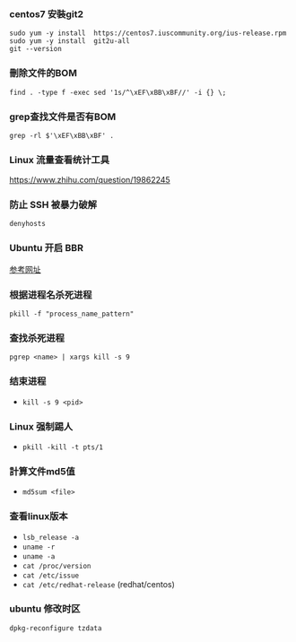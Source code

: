 ### centos7 安裝git2
```sudo yum remove git
sudo yum -y install  https://centos7.iuscommunity.org/ius-release.rpm
sudo yum -y install  git2u-all
git --version

```


### 刪除文件的BOM
```
find . -type f -exec sed '1s/^\xEF\xBB\xBF//' -i {} \;
```

### grep查找文件是否有BOM
```
grep -rl $'\xEF\xBB\xBF' .
```

### Linux 流量查看统计工具
https://www.zhihu.com/question/19862245

### 防止 SSH 被暴力破解
```
denyhosts
```

### Ubuntu 开启 BBR
[参考网址](https://www.cnblogs.com/binarization/p/6421877.html)

### 根据进程名杀死进程
```
pkill -f "process_name_pattern"
```

### 查找杀死进程
```
pgrep <name> | xargs kill -s 9
```

### 结束进程
- `kill -s 9 <pid>`

### Linux 强制踢人
- `pkill -kill -t pts/1`

### 計算文件md5值
- `md5sum <file>`

### 查看linux版本
- `lsb_release -a`
- `uname -r`
- `uname -a`
- `cat /proc/version`
- `cat /etc/issue`
- `cat /etc/redhat-release` (redhat/centos)

### ubuntu 修改时区
```
dpkg-reconfigure tzdata
```
